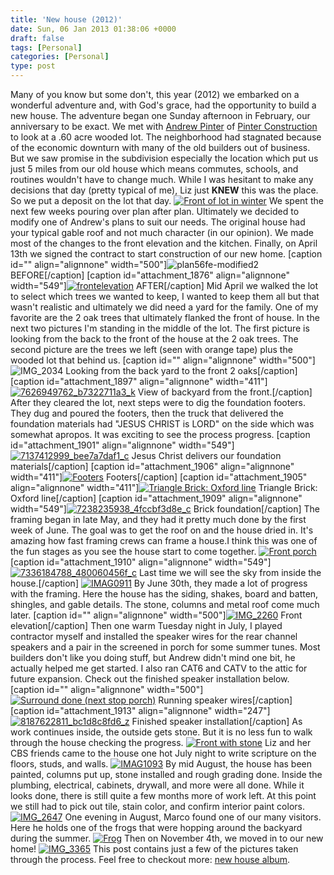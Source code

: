 ```yaml
---
title: 'New house (2012)'
date: Sun, 06 Jan 2013 01:38:06 +0000
draft: false
tags: [Personal]
categories: [Personal]
type: post
---
```


Many of you know but some don't, this year (2012) we embarked on a wonderful adventure and, with God's grace, had the opportunity to build a new house. The adventure began one Sunday afternoon in February, our anniversary to be exact. We met with [Andrew Pinter](http://www.linkedin.com/pub/andrew-pinter/17/308/717 "Andrew Pinter's LinkedIn Profile") of [Pinter Construction](http://www.pinterconstruction.com/ "Pinter Construction") to look at a .60 acre wooded lot. The neighborhood had stagnated because of the economic downturn with many of the old builders out of business. But we saw promise in the subdivision especially the location which put us just 5 miles from our old house which means commutes, schools, and routines wouldn't have to change much. While I was hesitant to make any decisions that day (pretty typical of me), Liz just **KNEW** this was the place. So we put a deposit on the lot that day. [![Front of lot in winter](http://farm8.staticflickr.com/7263/7091281409_8071f14d69.jpg)](http://www.flickr.com/photos/jmrodri/7091281409/ "Front of lot in winter by jmrodri, on Flickr") We spent the next few weeks pouring over plan after plan. Ultimately we decided to modify one of Andrew's plans to suit our needs. The original house had your typical gable roof and not much character (in our opinion). We made most of the changes to the front elevation and the kitchen. Finally, on April 13th we signed the contract to start construction of our new home. \[caption id="" align="alignnone" width="500"\]![plan56fe-modified2](http://farm9.staticflickr.com/8013/7626857404_65084c5d1d.jpg) BEFORE\[/caption\] \[caption id="attachment\_1876" align="alignnone" width="549"\][![frontelevation](http://zeusville.files.wordpress.com/2012/12/frontelevation.png?w=549)](http://zeusville.wordpress.com/2013/01/05/new-house-2012/frontelevation/) AFTER\[/caption\] Mid April we walked the lot to select which trees we wanted to keep, I wanted to keep them all but that wasn't realistic and ultimately we did need a yard for the family. One of my favorite are the 2 oak trees that ultimately flanked the front of house. In the next two pictures I'm standing in the middle of the lot. The first picture is looking from the back to the front of the house at the 2 oak trees. The second picture are the trees we left (seen with orange tape) plus the wooded lot that behind us. \[caption id="" align="alignnone" width="500"\]![IMG_2034](http://farm8.staticflickr.com/7134/7626944112_7e523170a5.jpg) Looking from the back yard to the front 2 oaks\[/caption\] \[caption id="attachment\_1897" align="alignnone" width="411"\][![7626949762_b7322711a3_k](http://zeusville.files.wordpress.com/2012/12/7626949762_b7322711a3_k.jpg?w=411)](http://zeusville.wordpress.com/2013/01/05/new-house-2012/7626949762_b7322711a3_k/) View of backyard from the front.\[/caption\] After they cleared the lot, next steps were to dig the foundation footers. They dug and poured the footers, then the truck that delivered the foundation materials had "JESUS CHRIST is LORD" on the side which was somewhat apropos. It was exciting to see the process progress. \[caption id="attachment\_1901" align="alignnone" width="549"\][![7137412999_bee7a7daf1_c](http://zeusville.files.wordpress.com/2012/12/7137412999_bee7a7daf1_c.jpg?w=549)](http://zeusville.wordpress.com/2013/01/05/new-house-2012/7137412999_bee7a7daf1_c/) Jesus Christ delivers our foundation materials\[/caption\] \[caption id="attachment\_1906" align="alignnone" width="411"\][![Footers](http://zeusville.files.wordpress.com/2012/12/7161874576_62faf07fa0_c.jpg?w=411)](http://zeusville.wordpress.com/2013/01/05/new-house-2012/7161874576_62faf07fa0_c/) Footers\[/caption\] \[caption id="attachment\_1905" align="alignnone" width="411"\][![Triangle Brick: Oxford line](http://zeusville.files.wordpress.com/2012/12/7154045061_dc17ed6dfe_c.jpg?w=411)](http://zeusville.wordpress.com/2013/01/05/new-house-2012/7154045061_dc17ed6dfe_c/) Triangle Brick: Oxford line\[/caption\] \[caption id="attachment\_1909" align="alignnone" width="549"\][![7238235938_4fccbf3d8e_c](http://zeusville.files.wordpress.com/2012/12/7238235938_4fccbf3d8e_c.jpg?w=549)](http://zeusville.wordpress.com/2013/01/05/new-house-2012/7238235938_4fccbf3d8e_c/) Brick foundation\[/caption\] The framing began in late May, and they had it pretty much done by the first week of June. The goal was to get the roof on and the house dried in. It's amazing how fast framing crews can frame a house.I think this was one of the fun stages as you see the house start to come together. [![Front porch](http://farm8.staticflickr.com/7092/7279832842_3f4b8863df.jpg)](http://www.flickr.com/photos/jmrodri/7279832842/ "Front porch by jmrodri, on Flickr") \[caption id="attachment\_1910" align="alignnone" width="549"\][![7336184788_480060456f_c](http://zeusville.files.wordpress.com/2012/12/7336184788_480060456f_c.jpg?w=549)](http://zeusville.wordpress.com/2013/01/05/new-house-2012/7336184788_480060456f_c/) Last time we will see the sky from inside the house.\[/caption\] [![IMAG0911](http://farm8.staticflickr.com/7236/7165882553_90705a7b23.jpg)](http://www.flickr.com/photos/jmrodri/7165882553/ "IMAG0911 by jmrodri, on Flickr") By June 30th, they made a lot of progress with the framing. Here the house has the siding, shakes, board and batten, shingles, and gable details. The stone, columns and metal roof come much later. \[caption id="" align="alignnone" width="500"\][![IMG_2260](http://farm8.staticflickr.com/7125/7532905858_4a41766fd0.jpg)](http://www.flickr.com/photos/jmrodri/7532905858/ "IMG_2260 by jmrodri, on Flickr") Front elevation\[/caption\] Then one warm Tuesday night in July, I played contractor myself and installed the speaker wires for the rear channel speakers and a pair in the screened in porch for some summer tunes. Most builders don't like you doing stuff, but Andrew didn't mind one bit, he actually helped me get started. I also ran CAT6 and CATV to the attic for future expansion. Check out the finished speaker installation below. \[caption id="" align="alignnone" width="500"\][![Surround done (next stop porch)](http://farm9.staticflickr.com/8022/7547666118_f02e18cca7.jpg)](http://www.flickr.com/photos/jmrodri/7547666118/ "Surround done (next stop porch) by jmrodri, on Flickr") Running speaker wires\[/caption\] \[caption id="attachment\_1913" align="alignnone" width="247"\][![8187622811_bc1d8c8fd6_z](http://zeusville.files.wordpress.com/2012/12/8187622811_bc1d8c8fd6_z.jpg?w=411)](http://zeusville.wordpress.com/2013/01/05/new-house-2012/8187622811_bc1d8c8fd6_z/) Finished speaker installation\[/caption\] As work continues inside, the outside gets stone. But it is no less fun to walk through the house checking the progress. [![Front with stone](http://farm8.staticflickr.com/7254/7603226374_0498c65a20.jpg)](http://www.flickr.com/photos/jmrodri/7603226374/ "Front with stone by jmrodri, on Flickr") Liz and her CBS friends came to the house one hot July night to write scripture on the floors, studs, and walls. [![IMAG1093](http://farm9.staticflickr.com/8144/7690976992_4469f9e582.jpg)](http://www.flickr.com/photos/jmrodri/7690976992/ "IMAG1093 by jmrodri, on Flickr") By mid August, the house has been painted, columns put up, stone installed and rough grading done. Inside the plumbing, electrical, cabinets, drywall, and more were all done. While it looks done, there is still quite a few months more of work left. At this point we still had to pick out tile, stain color, and confirm interior paint colors. [![IMG_2647](http://farm9.staticflickr.com/8288/7773195882_ba0a0b268e.jpg)](http://www.flickr.com/photos/jmrodri/7773195882/ "IMG_2647 by jmrodri, on Flickr") One evening in August, Marco found one of our many visitors. Here he holds one of the frogs that were hopping around the backyard during the summer. [![Frog](http://farm8.staticflickr.com/7263/7819961848_6a395599ef.jpg)](http://www.flickr.com/photos/jmrodri/7819961848/ "Frog by jmrodri, on Flickr") Then on November 4th, we moved in to our new home! [![IMG_3365](http://farm9.staticflickr.com/8469/8142574679_8489af5042.jpg)](http://www.flickr.com/photos/jmrodri/8142574679/ "IMG_3365 by jmrodri, on Flickr") This post contains just a few of the pictures taken through the process. Feel free to checkout more: [new house album](http://www.flickr.com/photos/jmrodri/sets/72157629852998585/with/8142574679/).